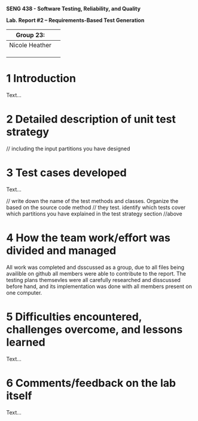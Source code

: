 **SENG 438 - Software Testing, Reliability, and Quality**

**Lab. Report \#2 – Requirements-Based Test Generation**

| Group 23:      |     |
| -------------- | --- |
| Nicole Heather |     |
|                |     |
|                |     |
|                |     |

# 1 Introduction

Text…

# 2 Detailed description of unit test strategy

// including the input partitions you have designed

# 3 Test cases developed

Text…

// write down the name of the test methods and classes. Organize the based on
the source code method // they test. identify which tests cover which partitions
you have explained in the test strategy section //above

# 4 How the team work/effort was divided and managed

All work was completed and dsscussed as a group, due to all files being availible on github all members were able to contribute to the report. The testing plans themsevles were all carefully researched and disscussed before hand, and its implementation was done with all members present on one computer. 

# 5 Difficulties encountered, challenges overcome, and lessons learned

Text…

# 6 Comments/feedback on the lab itself

Text…
